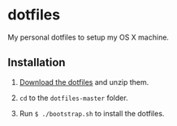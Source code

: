 # dotfiles

My personal dotfiles to setup my OS X machine.

## Installation

1. [Download the dotfiles](https://github.com/timche/dotfiles/archive/master.zip) and unzip them.

2. `cd` to the `dotfiles-master` folder.

3. Run `$ ./bootstrap.sh` to install the dotfiles.
